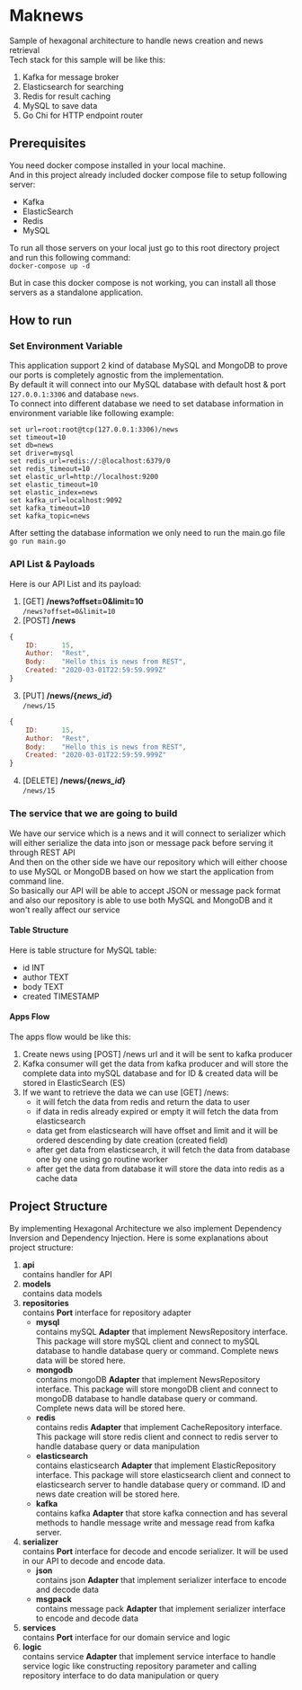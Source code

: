 # Maknews
Sample of hexagonal architecture to handle news creation and news retrieval  
Tech stack for this sample will be like this:

1. Kafka for message broker
2. Elasticsearch for searching
3. Redis for result caching
4. MySQL to save data
5. Go Chi for HTTP endpoint router

Prerequisites
---
You need docker compose installed in your local machine.  
And in this project already included docker compose file to setup following server:  

- Kafka  
- ElasticSearch  
- Redis  
- MySQL

To run all those servers on your local just go to this root directory project and run this following command:  
`docker-compose up -d` 

But in case this docker compose is not working, you can install all those servers as a standalone application.

How to run
---
### Set Environment Variable
This application support 2 kind of database MySQL and MongoDB to prove our ports is completely agnostic from the implementation.  
By default it will connect into our MySQL database with default host & port `127.0.0.1:3306` and database `news`.  
To connect into different database we need to set database information in environment variable like following example:

```cli
set url=root:root@tcp(127.0.0.1:3306)/news  
set timeout=10  
set db=news  
set driver=mysql  
set redis_url=redis://:@localhost:6379/0  
set redis_timeout=10  
set elastic_url=http://localhost:9200  
set elastic_timeout=10  
set elastic_index=news  
set kafka_url=localhost:9092  
set kafka_timeout=10  
set kafka_topic=news  
```

After setting the database information we only need to run the main.go file  
`go run main.go`  

### API List & Payloads
Here is our API List and its payload:  

1. [GET] **/news?offset=0&limit=10**  
`/news?offset=0&limit=10`
2. [POST] **/news**  
```javascript
{
	ID: 	 15,
	Author:  "Rest",
	Body: 	 "Hello this is news from REST",
	Created: "2020-03-01T22:59:59.999Z"
}
```
3. [PUT] **/news/{_news\_id_}**  
`/news/15`
```javascript
{
	ID: 	 15,
	Author:  "Rest",
	Body: 	 "Hello this is news from REST",
	Created: "2020-03-01T22:59:59.999Z"
}
```
4. [DELETE] **/news/{_news\_id_}**  
`/news/15`

### The service that we are going to build  

We have our service which is a news and it will connect to serializer which will either serialize the data into json or message pack before serving it through REST API  
And then on the other side we have our repository which will either choose to use MySQL or MongoDB based on how we start the application from command line.  
So basically our API will be able to accept JSON or message pack format and also our repository is able to use both MySQL and MongoDB and it won't really affect our service  

#### Table Structure
Here is table structure for MySQL table:  
- id INT  
- author TEXT  
- body TEXT  
- created TIMESTAMP

#### Apps Flow
The apps flow would be like this:

1. Create news using  [POST] /news url and it will be sent to kafka producer
2. Kafka consumer will get the data from kafka producer and will store the complete data into mySQL database and for ID & created data will be stored in ElasticSearch (ES)
3. If we want to retrieve the data we can use [GET] /news:
	- it will fetch the data from redis and return the data to user
	- if data in redis already expired or empty it will fetch the data from elasticsearch
	- data get from elasticsearch will have offset and limit and it will be ordered descending by date creation (created field)
	- after get data from elasticsearch, it will fetch the data from database one by one using go routine worker
	- after get the data from database it will store the data into redis as a cache data

Project Structure
---
By implementing Hexagonal Architecture we also implement Dependency Inversion and Dependency Injection. Here is some explanations about project structure:

1. **api**  
contains handler for API
2. **models**  
contains data models
3. **repositories**  
contains **Port** interface for repository adapter
   - **mysql**  
contains mySQL **Adapter** that implement NewsRepository interface. This package will store mySQL client and connect to mySQL database to handle database query or command. Complete news data will be stored here.
	- **mongodb**  
contains mongoDB **Adapter** that implement NewsRepository interface. This package will store mongoDB client and connect to mongoDB database to handle database query or command. Complete news data will be stored here.
   - **redis**  
contains redis **Adapter** that implement CacheRepository interface. This package will store redis client and connect to redis server to handle database query or data manipulation
   - **elasticsearch**  
contains elasticsearch **Adapter** that implement ElasticRepository interface. This package will store elasticsearch client and connect to elasticsearch server to handle database query or command. ID and news date creation will be stored here.
   - **kafka**  
contains kafka **Adapter** that store kafka connection and has several methods to handle message write and message read from kafka server.
4. **serializer**  
contains **Port** interface for decode and encode serializer. It will be used in our API to decode and encode data.
   - **json**  
contains json **Adapter** that implement serializer interface to encode and decode data
   - **msgpack**  
contains message pack **Adapter** that implement serializer interface to encode and decode data
5. **services**  
contains **Port** interface for our domain service and logic 
6. **logic**  
contains service **Adapter** that implement service interface to handle service logic like constructing repository parameter and calling repository interface to do data manipulation or query